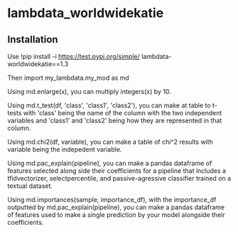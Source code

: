 # lambdata_worldwidekatie

## Installation
Use !pip install -i https://test.pypi.org/simple/ lambdata-worldwidekatie==1.3

Then import my_lambdata.my_mod as md

Using md.enlarge(x), you can multiply integers(x) by 10.

Using md.t_test(df, 'class', 'class1', 'class2'), you can make at table to t-tests with 'class' being the name of the column with the two independent variables and 'class1' and 'class2' being how they are represented in that column.

Using md.chi2(df, variable), you can make a table of chi^2 results with variable being the indepedent variable.

Using md.pac_explain(pipeline), you can make a pandas dataframe of features selected along side their coefficients for a pipeline that includes a tfidvectorizer, selectpercentile, and passive-agressive classifier trained on a textual dataset.

Using md.importances(sample, importance_df), with the importance_df outputted by md.pac_explain(pipeline), you can make a pandas dataframe of features used to make a single prediction by your model alongside their coefficients. 





